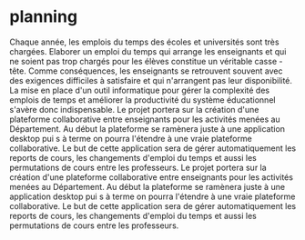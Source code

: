 # planning
Chaque année, les emplois du temps des écoles et universités sont très chargées. Elaborer un emploi du temps qui arrange les enseignants et qui ne soient pas trop chargés pour les élèves constitue un véritable casse -tête. Comme conséquences, les enseignants se retrouvent souvent avec des exigences difficiles à satisfaire et qui n'arrangent pas leur disponibilité. La mise en place d'un outil informatique pour gérer la complexité des emplois de temps et améliorer la productivité du système éducationnel s'avère donc indispensable. Le projet portera sur la création d'une plateforme collaborative entre enseignants pour les activités menées au Département. Au début la plateforme se ramènera juste à une application desktop pui s à terme on pourra l'étendre à une vraie plateforme collaborative. Le but de cette application sera de gérer automatiquement les reports de cours, les changements d'emploi du temps et aussi les permutations de cours entre les professeurs. Le projet portera sur la création d'une plateforme collaborative entre enseignants pour les activités menées au Département. Au début la plateforme se ramènera juste à une application desktop pui s à terme on pourra l'étendre à une vraie plateforme collaborative. Le but de cette application sera de gérer automatiquement les reports de cours, les changements d'emploi du temps et aussi les permutations de cours entre les professeurs.
